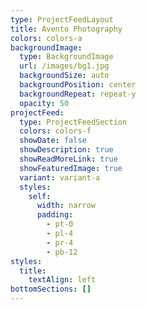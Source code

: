 ```yaml
---
type: ProjectFeedLayout
title: Avento Photography
colors: colors-a
backgroundImage:
  type: BackgroundImage
  url: /images/bg1.jpg
  backgroundSize: auto
  backgroundPosition: center
  backgroundRepeat: repeat-y
  opacity: 50
projectFeed:
  type: ProjectFeedSection
  colors: colors-f
  showDate: false
  showDescription: true
  showReadMoreLink: true
  showFeaturedImage: true
  variant: variant-a
  styles:
    self:
      width: narrow
      padding:
        - pt-0
        - pl-4
        - pr-4
        - pb-12
styles:
  title:
    textAlign: left
bottomSections: []
---
```

